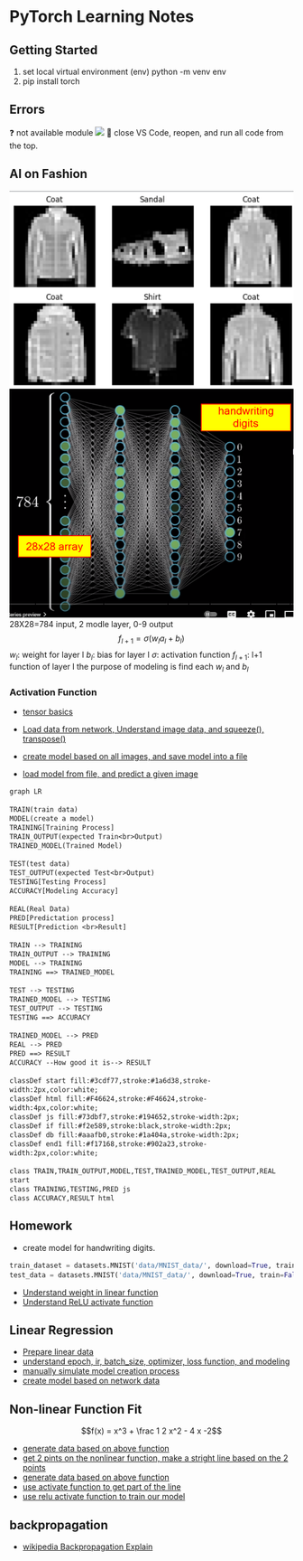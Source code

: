 <h1>PyTorch Learning Notes</h1>

## Getting Started

1. set local virtual environment (env)
python -m venv env
2. pip install torch

## Errors
❓ not available module
![](images/unavailable%20modue.png)
📝 close VS Code, reopen, and run all code from the top.
## AI on Fashion
![sample fashion images](images/fashionSample.png)
![](images/neuralNetwork4handwritingDigits.png)
28X28=784 input, 2 modle layer,  0-9 output
$$f_{l+1} = \sigma (w_l a_l + b_l) $$
$w_l$: weight for layer l
$b_l$: bias for layer l
$\sigma$: activation function
$f_{l+1}$: l+1 function of layer l
the purpose of modeling is find each $w_l$ and $b_l$

### Activation Function



* [tensor basics](torchBasics.ipynb)

* [Load data from network, Understand image data, and squeeze(), transpose()](../src/fashion01.py)
* [create model based on all images, and save model into a file](../src/fashion02.py)
* [load model from file, and predict a given image](../src/fashion03.py)

```mermaid
graph LR

TRAIN(train data)
MODEL(create a model)
TRAINING[Training Process]
TRAIN_OUTPUT(expected Train<br>Output)
TRAINED_MODEL(Trained Model)

TEST(test data)
TEST_OUTPUT(expected Test<br>Output)
TESTING[Testing Process]
ACCURACY[Modeling Accuracy]

REAL(Real Data)
PRED[Predictation process]
RESULT[Prediction <br>Result]

TRAIN --> TRAINING
TRAIN_OUTPUT --> TRAINING
MODEL --> TRAINING
TRAINING ==> TRAINED_MODEL

TEST --> TESTING
TRAINED_MODEL --> TESTING
TEST_OUTPUT --> TESTING
TESTING ==> ACCURACY

TRAINED_MODEL --> PRED
REAL --> PRED
PRED ==> RESULT
ACCURACY --How good it is--> RESULT

classDef start fill:#3cdf77,stroke:#1a6d38,stroke-width:2px,color:white;
classDef html fill:#F46624,stroke:#F46624,stroke-width:4px,color:white;
classDef js fill:#73dbf7,stroke:#194652,stroke-width:2px;
classDef if fill:#f2e589,stroke:black,stroke-width:2px;
classDef db fill:#aaafb0,stroke:#1a404a,stroke-width:2px;
classDef end1 fill:#f17168,stroke:#902a23,stroke-width:2px,color:white;

class TRAIN,TRAIN_OUTPUT,MODEL,TEST,TRAINED_MODEL,TEST_OUTPUT,REAL start
class TRAINING,TESTING,PRED js
class ACCURACY,RESULT html
```

## Homework
* create model for handwriting digits.
```py
train_dataset = datasets.MNIST('data/MNIST_data/', download=True, train=True, transform=ToTensor())
test_data = datasets.MNIST('data/MNIST_data/', download=True, train=False, transform=ToTensor())

```

* [Understand weight in linear function](../src/weight.py)
* [Understand ReLU activate function](../src/relu.py)

## Linear Regression
* [Prepare linear data](../src/linear01.py)
* [understand epoch, ir, batch_size, optimizer, loss function, and modeling](../src/linear02.py)
* [manually simulate model creation process](../src/linear03.py)
* [create model based on network data](../src/linear04.py)

## Non-linear Function Fit

$$f(x) = x^3 + \frac 1 2 x^2 - 4 x -2$$

* [generate data based on above function](../src/nonlinear01.py)
* [get 2 pints on the nonlinear function, make a stright line based on the 2 points](../src/nonlinear02.py)
* [generate data based on above function](../src/nonlinear03.py)
* [use activate function to get part of the line](../src/nonlinear04.py)
* [use relu activate function to train our model](../src/nonlinear05.py)

## backpropagation
* [wikipedia Backpropagation Explain](https://en.wikipedia.org/wiki/Backpropagation)